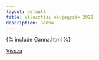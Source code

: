 ```yaml
---
layout: default
title: Választási névjegyzék 2022
description: Ganna
---
```


{% include Ganna.html %}

[Vissza](./)